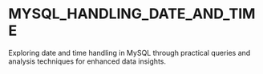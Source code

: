 # MYSQL_HANDLING_DATE_AND_TIME
Exploring date and time handling in MySQL through practical queries and analysis techniques for enhanced data insights.
